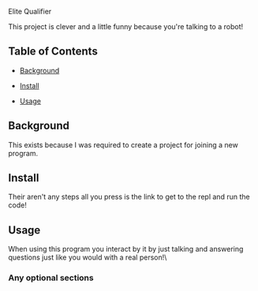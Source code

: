 Elite Qualifier

This project is clever and a little funny because you're talking to a robot!

## Table of Contents

- [Background](#background)

- [Install](#install)

- [Usage](#usage)

## Background

This exists because I was required to create a project for joining a new program.

## Install
Their aren't any steps all you press is the link to get to the repl and run the code!


## Usage

When using this program you interact by it by just talking and answering questions just like you would with a real person!\

### Any optional sections
